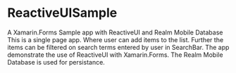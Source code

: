 # ReactiveUISample
A Xamarin.Forms Sample app with ReactiveUI and Realm Mobile Database
This is a single page app. Where user can add items to the list. Further the items can be filtered on 
search terms entered by user in SearchBar. The app demonstrate the use of ReactiveUI with Xamarin.Forms.
The Realm Mobile Database is used for persistance. 
